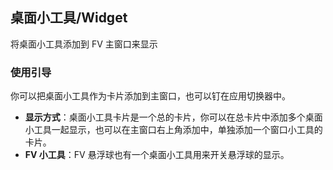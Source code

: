 ## 桌面小工具/Widget
将桌面小工具添加到 FV 主窗口来显示

### 使用引导

你可以把桌面小工具作为卡片添加到主窗口，也可以钉在应用切换器中。

* **显示方式**：桌面小工具卡片是一个总的卡片，你可以在总卡片中添加多个桌面小工具一起显示，也可以在主窗口右上角添加中，单独添加一个窗口小工具的卡片。
* **FV 小工具**：FV 悬浮球也有一个桌面小工具用来开关悬浮球的显示。